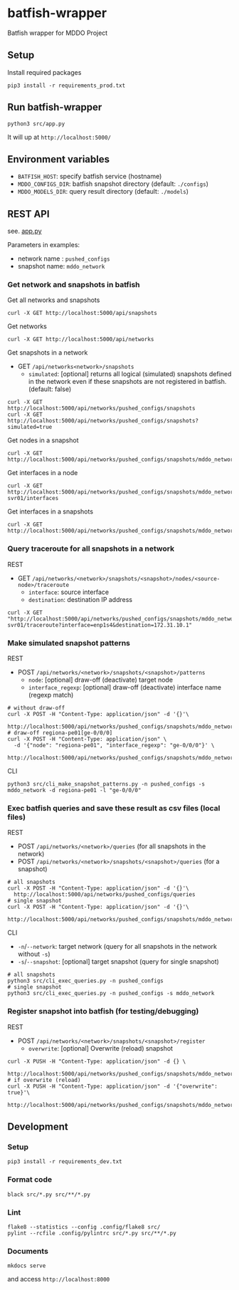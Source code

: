 # batfish-wrapper

Batfish wrapper for MDDO Project

## Setup

Install required packages

```shell
pip3 install -r requirements_prod.txt
```

## Run batfish-wrapper

```shell
python3 src/app.py
```

It will up at `http://localhost:5000/`

## Environment variables

* `BATFISH_HOST`: specify batfish service (hostname)
* `MDDO_CONFIGS_DIR`: batfish snapshot directory (default: `./configs`)
* `MDDO_MODELS_DIR`: query result directory (default: `./models`)

## REST API

see. [app.py](./src/app.py)

Parameters in examples:
* network name : `pushed_configs`
* snapshot name: `mddo_network`

### Get network and snapshots in batfish

Get all networks and snapshots
```shell
curl -X GET http://localhost:5000/api/snapshots
```

Get networks
```shell
curl -X GET http://localhost:5000/api/networks
```

Get snapshots in a network
* GET `/api/networks<network>/snapshots`
  * `simulated`: [optional] returns all logical (simulated) snapshots defined in the network
    even if these snapshots are not registered in batfish. (default: false)
```shell
curl -X GET http://localhost:5000/api/networks/pushed_configs/snapshots
curl -X GET http://localhost:5000/api/networks/pushed_configs/snapshots?simulated=true
```


Get nodes in a snapshot
```shell
curl -X GET http://localhost:5000/api/networks/pushed_configs/snapshots/mddo_network/nodes
```

Get interfaces in a node
```shell
curl -X GET http://localhost:5000/api/networks/pushed_configs/snapshots/mddo_network/nodes/regiona-svr01/interfaces
```

Get interfaces in a snapshots
```shell
curl -X GET http://localhost:5000/api/networks/pushed_configs/snapshots/mddo_network/interfaces
```

### Query traceroute for all snapshots in a network
REST
* GET `/api/networks/<network>/snapshots/<snapshot>/nodes/<source-node>/traceroute`
  * `interface`: source interface
  * `destination`: destination IP address

```shell
curl -X GET "http://localhost:5000/api/networks/pushed_configs/snapshots/mddo_network/nodes/regiona-svr01/traceroute?interface=enp1s4&destination=172.31.10.1"
```

### Make simulated snapshot patterns
REST
* POST `/api/networks/<network>/snapshots/<snapshot>/patterns`
  * `node`: [optional] draw-off (deactivate) target node
  * `interface_regexp`: [optional] draw-off (deactivate) interface name (regexp match)

```shell
# without draw-off
curl -X POST -H "Content-Type: application/json" -d '{}'\
  http://localhost:5000/api/networks/pushed_configs/snapshots/mddo_network/patterns
# draw-off regiona-pe01[ge-0/0/0]
curl -X POST -H "Content-Type: application/json" \
  -d '{"node": "regiona-pe01", "interface_regexp": "ge-0/0/0"}' \
  http://localhost:5000/api/networks/pushed_configs/snapshots/mddo_network/patterns
```

CLI
```shell
python3 src/cli_make_snapshot_patterns.py -n pushed_configs -s mddo_network -d regiona-pe01 -l "ge-0/0/0"
```

### Exec batfish queries and save these result as csv files (local files)
REST
* POST `/api/networks/<network>/queries` (for all snapshots in the network)
* POST `/api/networks/<network>/snapshots/<snapshot>/queries` (for a snapshot)

```shell
# all snapshots
curl -X POST -H "Content-Type: application/json" -d '{}'\
  http://localhost:5000/api/networks/pushed_configs/queries
# single snapshot
curl -X POST -H "Content-Type: application/json" -d '{}'\
  http://localhost:5000/api/networks/pushed_configs/snapshots/mddo_network/queries
```

CLI
* `-n`/`--network`: target network (query for all snapshots in the network without `-s`)
* `-s`/`--snapshot`: [optional] target snapshot (query for single snapshot)

```shell
# all snapshots
python3 src/cli_exec_queries.py -n pushed_configs
# single snapshot
python3 src/cli_exec_queries.py -n pushed_configs -s mddo_network
```

### Register snapshot into batfish (for testing/debugging)
REST
* POST `/api/networks/<network>/snapshots/<snapshot>/register`
  * `overwrite`: [optional] Overwrite (reload) snapshot

```shell
curl -X PUSH -H "Content-Type: application/json" -d {} \
  http://localhost:5000/api/networks/pushed_configs/snapshots/mddo_network/register
# if overwrite (reload)
curl -X PUSH -H "Content-Type: application/json" -d '{"overwrite": true}'\
  http://localhost:5000/api/networks/pushed_configs/snapshots/mddo_network/register
```

## Development

### Setup

```shell
pip3 install -r requirements_dev.txt
```

### Format code

```shell
black src/*.py src/**/*.py
```

### Lint

```shell
flake8 --statistics --config .config/flake8 src/
pylint --rcfile .config/pylintrc src/*.py src/**/*.py
```

### Documents

```shell
mkdocs serve
```
and access `http://localhost:8000`
